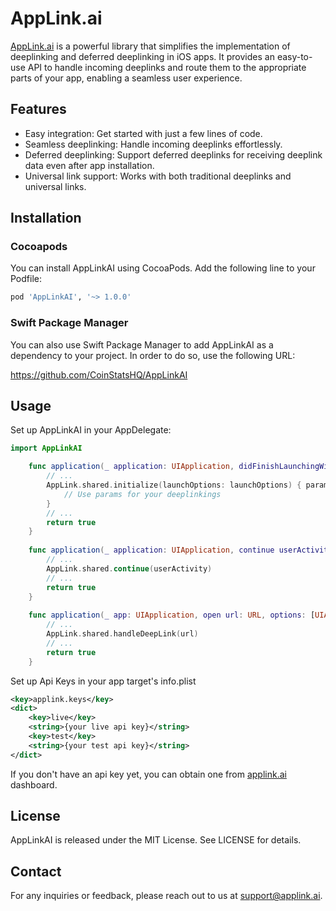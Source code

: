 # AppLink.ai

[AppLink.ai](https://applink.ai) is a powerful library that simplifies the implementation of deeplinking and deferred deeplinking in iOS apps. It provides an easy-to-use API to handle incoming deeplinks and route them to the appropriate parts of your app, enabling a seamless user experience.

## Features

- Easy integration: Get started with just a few lines of code.
- Seamless deeplinking: Handle incoming deeplinks effortlessly.
- Deferred deeplinking: Support deferred deeplinks for receiving deeplink data even after app installation.
- Universal link support: Works with both traditional deeplinks and universal links.

## Installation

### Cocoapods
You can install AppLinkAI using CocoaPods. Add the following line to your Podfile:

```ruby
pod 'AppLinkAI', '~> 1.0.0'
```

### Swift Package Manager
You can also use Swift Package Manager to add AppLinkAI as a dependency to your project. In order to do so, use the following URL:

https://github.com/CoinStatsHQ/AppLinkAI

## Usage

Set up AppLinkAI in your AppDelegate:

```Swift
import AppLinkAI

    func application(_ application: UIApplication, didFinishLaunchingWithOptions launchOptions: [UIApplication.LaunchOptionsKey: Any]?) -> Bool {
        // ...
        AppLink.shared.initialize(launchOptions: launchOptions) { params, error in
            // Use params for your deeplinkings
        }
        // ...
        return true
    }
    
    func application(_ application: UIApplication, continue userActivity: NSUserActivity, restorationHandler: @escaping ([UIUserActivityRestoring]?) -> Void) -> Bool {
        // ...
        AppLink.shared.continue(userActivity)
        // ...
        return true
    }
    
    func application(_ app: UIApplication, open url: URL, options: [UIApplication.OpenURLOptionsKey : Any] = [:]) -> Bool {
        // ...
        AppLink.shared.handleDeepLink(url)
        // ...
        return true
    }        
```

Set up Api Keys in your app target's info.plist
```xml
<key>applink.keys</key>
<dict>
    <key>live</key>
    <string>{your live api key}</string>
    <key>test</key>
    <string>{your test api key}</string>
</dict>
```

If you don't have an api key yet, you can obtain one from [applink.ai](https://applink.ai) dashboard.

## License

AppLinkAI is released under the MIT License. 
See LICENSE for details.

## Contact

For any inquiries or feedback, please reach out to us at support@applink.ai.
